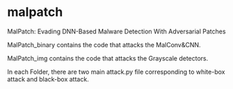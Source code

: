 # malpatch
MalPatch: Evading DNN-Based Malware Detection With Adversarial Patches

MalPatch_binary contains the code that attacks the MalConv&CNN.

MalPatch_img contains the code that attacks the Grayscale detectors.

In each Folder, there are two main attack.py file corresponding to white-box attack and black-box attack.
